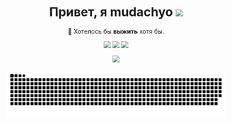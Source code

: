 <h1 align="center">Привет, я mudachyo <img src="https://media.giphy.com/media/J2awouDsf23R2vo2p5/giphy.gif" width="50"></h1>
<p align="center">🌱 Хотелось бы <b>выжить</b> хотя бы.</p>

<p align="center"><a href="http://t.me/mudachyo"><img src="https://img.shields.io/badge/Telegram-%232E87FB?style=for-the-badge&logo=telegram&logoColor=white"/></a> 
<a href="mailto:kotanoff@raikage.ru"><img src="https://img.shields.io/badge/Mail-%232E87FB?style=for-the-badge&logo=gmail&logoColor=white&color=C71610"/></a>
<a href="https://discordapp.com/users/572460438776971271"><img src="https://img.shields.io/badge/Discord-%232E87FB?style=for-the-badge&logo=Discord&logoColor=white&color=5865F2"/></a></p>




<p align="center"><img src="https://myreadme.vercel.app/api/embed/mudachyo?panels=userstatistics,toplanguages,commitgraph"/></p>
<p align="center"><img src="https://raw.githubusercontent.com/mudachyo/mudachyo/output/github-contribution-grid-snake.svg"></p>
